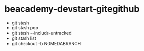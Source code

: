 # beacademy-devstart-gitegithub

- git stash 
- git stash pop
- git stash --include-untracked
- git stash list
- git checkout -b NOMEDABRANCH
